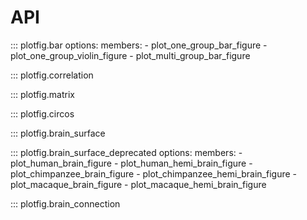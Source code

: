 # API

::: plotfig.bar
    options:
        members:
            - plot_one_group_bar_figure
            - plot_one_group_violin_figure
            - plot_multi_group_bar_figure

::: plotfig.correlation

::: plotfig.matrix

::: plotfig.circos

::: plotfig.brain_surface

::: plotfig.brain_surface_deprecated
    options:
        members:
            - plot_human_brain_figure
            - plot_human_hemi_brain_figure
            - plot_chimpanzee_brain_figure
            - plot_chimpanzee_hemi_brain_figure
            - plot_macaque_brain_figure
            - plot_macaque_hemi_brain_figure

::: plotfig.brain_connection